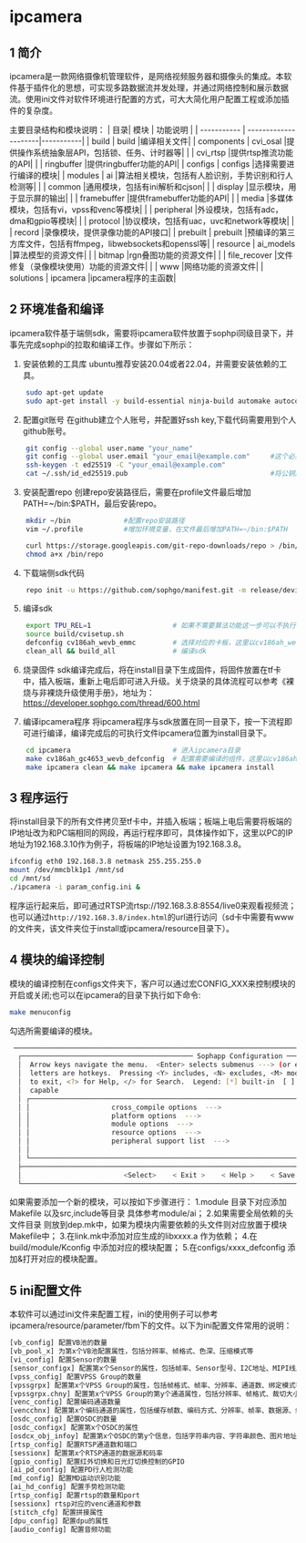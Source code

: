 # ipcamera

## 1 简介
ipcamera是一款网络摄像机管理软件，是网络视频服务器和摄像头的集成。本软件基于插件化的思想，可实现多路数据流并发处理，并通过网络控制和展示数据流。使用ini文件对软件环境进行配置的方式，可大大简化用户配置工程或添加插件的复杂度。

主要目录结构和模块说明：
| 目录| 模块 | 功能说明 |
| ----------- | ---------------------|-----------|
| build       | build                |编译相关文件|
| components  | cvi_osal             |提供操作系统抽象层API，包括锁、任务、计时器等|
|             | cvi_rtsp             |提供rtsp推流功能的API|
|             | ringbuffer           |提供ringbuffer功能的API|
| configs     | configs              |选择需要进行编译的模块|
| modules     | ai                   |算法相关模块，包括有人脸识别，手势识别和行人检测等|
|             | common               |通用模块，包括有ini解析和cjson|
|             | display              |显示模块，用于显示屏的输出|
|             | framebuffer          |提供framebuffer功能的API|
|             | media                |多媒体模块，包括有vi，vpss和venc等模块|
|             | peripheral           |外设模块，包括有adc，dma和gpio等模块|
|             | protocol             |协议模块，包括有uac，uvc和network等模块|
|             | record               |录像模块，提供录像功能的API接口|
| prebuilt    | prebuilt             |预编译的第三方库文件，包括有ffmpeg，libwebsockets和openssl等|
| resource    | ai_models            |算法模型的资源文件|
|             | bitmap               |rgn叠图功能的资源文件|
|             | file_recover         |文件修复（录像模块使用）功能的资源文件|
|             | www                  |网络功能的资源文件|
| solutions   | ipcamera             |ipcamera程序的主函数|

## 2 环境准备和编译

ipcamera软件基于端侧sdk，需要将ipcamera软件放置于sophpi同级目录下，并事先完成sophpi的拉取和编译工作。步骤如下所示：

1. 安装依赖的工具库
ubuntu推荐安装20.04或者22.04，并需要安装依赖的工具。
```bash
    sudo apt-get update
    sudo apt-get install -y build-essential ninja-build automake autoconf libtool wget curl git gcc libssl-dev bc slib squashfs-tools android-sdk-libsparse-utils android-sdk-ext4-utils jq cmake python3-distutils tcl scons parallel openssh-client tree python3-dev python3-pip ssh libncurses5 pkg-config lzop bison flex rsync kmod cpio sudo fakeroot dpkg-dev device-tree-compiler u-boot-tools uuid-dev libxml2-dev debootstrap qemu qemu-user-static kpartx binfmt-support git-lfs libisl-dev texlive-xetex libgflags-dev
```

2. 配置git账号
在github建立个人账号，并配置好ssh key,下载代码需要用到个人github账号。
```bash
    git config --global user.name "your_name"
    git config --global user.email "your_email@example.com"     #这个必须是github账号
    ssh-keygen -t ed25519 -C "your_email@example.com"
    cat ~/.ssh/id_ed25519.pub                                   #将公钥加入到github的setting的ssh key中
```

3. 安装配置repo
创建repo安装路径后，需要在profile文件最后增加PATH=~/bin:$PATH，最后安装repo。
```bash
    mkdir ~/bin             #配置repo安装路径
    vim ~/.profile          #增加环境变量，在文件最后增加PATH=~/bin:$PATH
```
```bash
    curl https://storage.googleapis.com/git-repo-downloads/repo > /bin/repo
    chmod a+x /bin/repo
```

4. 下载端侧sdk代码
```bash
    repo init -u https://github.com/sophgo/manifest.git -m release/device.xml      #端侧最新代码
```

5. 编译sdk
```bash
    export TPU_REL=1                    # 如果不需要算法功能这一步可以不执行
    source build/cvisetup.sh
    defconfig cv186ah_wevb_emmc         # 选择对应的卡板，这里以cv186ah_wevb_emmc为例
    clean_all && build_all              # 编译sdk
```
6. 烧录固件
sdk编译完成后，将在install目录下生成固件，将固件放置在tf卡中，插入板端，重新上电后即可进入升级。关于烧录的具体流程可以参考《裸烧与非裸烧升级使用手册》，地址为：https://developer.sophgo.com/thread/600.html

7. 编译ipcamera程序
将ipcamera程序与sdk放置在同一目录下，按一下流程即可进行编译，编译完成后的可执行文件ipcamera位置为install目录下。
```bash
    cd ipcamera                         # 进入ipcamera目录
    make cv186ah_gc4653_wevb_defconfig  # 配置需要编译的组件，这里以cv186ah_gc4653_wevb_defconfig为例，文件在configs目录下
    make ipcamera clean && make ipcamera && make ipcamera install
```

## 3 程序运行
将install目录下的所有文件拷贝至tf卡中，并插入板端；板端上电后需要将板端的IP地址改为和PC端相同的网段，再运行程序即可，具体操作如下，这里以PC的IP地址为192.168.3.10作为例子，将板端的IP地址设置为192.168.3.8。
```bash
ifconfig eth0 192.168.3.8 netmask 255.255.255.0
mount /dev/mmcblk1p1 /mnt/sd
cd /mnt/sd
./ipcamera -i param_config.ini &
```
程序运行起来后，即可通过RTSP流rtsp://192.168.3.8:8554/live0来观看视频流；也可以通过`http://192.168.3.8/index.html`的url进行访问（sd卡中需要有www的文件夹，该文件夹位于install或ipcamera/resource目录下）。

## 4 模块的编译控制
模块的编译控制在configs文件夹下，客户可以通过宏CONFIG_XXX来控制模块的开启或关闭;也可以在ipcamera的目录下执行如下命令:
```bash
make menuconfig
```
勾选所需要编译的模块。
```bash
 ────────────────────────────────────────────────────────────────────────────────────────────────────────────────
  ┌────────────────────────────────────────── Sophapp Configuration ──────────────────────────────────────────┐
  │  Arrow keys navigate the menu.  <Enter> selects submenus ---> (or empty submenus ----).  Highlighted      │  
  │  letters are hotkeys.  Pressing <Y> includes, <N> excludes, <M> modularizes features.  Press <Esc><Esc>   │  
  │  to exit, <?> for Help, </> for Search.  Legend: [*] built-in  [ ] excluded  <M> module  < > module       │  
  │  capable                                                                                                  │  
  │ ┌───────────────────────────────────────────────────────────────────────────────────────────────────────┐ │  
  │ │                    cross_compile options  --->                                                        │ │  
  │ │                    platform options  --->                                                             │ │  
  │ │                    module options  --->                                                               │ │  
  │ │                    resource options  --->                                                             │ │  
  │ │                    peripheral support list  --->                                                      │ │  
  │ │                                                                                                       │ │  
  │ └───────────────────────────────────────────────────────────────────────────────────────────────────────┘ │  
  ├───────────────────────────────────────────────────────────────────────────────────────────────────────────┤  
  │                         <Select>    < Exit >    < Help >    < Save >    < Load >                          │  
  └───────────────────────────────────────────────────────────────────────────────────────────────────────────┘ 
```

如果需要添加一个新的模块，可以按如下步骤进行：
1.module 目录下对应添加 Makefile 以及src,include等目录 具体参考module/ai；
2.如果需要全局依赖的头文件目录 则放到dep.mk中，如果为模块内需要依赖的头文件则对应放置于模块Makefile中；
3.在link.mk中添加对应生成的libxxxx.a 作为依赖；
4.在build/module/Kconfig 中添加对应的模块配置；
5.在configs/xxxx_defconfig 添加&打开对应的模块配置。


## 5 ini配置文件
本软件可以通过ini文件来配置工程，ini的使用例子可以参考ipcamera/resource/parameter/fbm下的文件。以下为ini配置文件常用的说明：
```bash
[vb_config] 配置VB池的数量
[vb_pool_x] 为第x个VB池配置属性，包括分辨率、帧格式、色深、压缩模式等
[vi_config] 配置Sensor的数量
[sensor_configx] 配置第x个Sensor的属性，包括帧率、Sensor型号、I2C地址、MIPI线序等
[vpss_config] 配置VPSS Group的数量
[vpssgrpx] 配置第x个VPSS Group的属性，包括帧格式、帧率、分辨率、通道数、绑定模式等
[vpssgrpx.chny] 配置第x个VPSS Group的第y个通道属性，包括分辨率、帧格式、裁切大小等
[venc_config] 配置编码通道数量
[vencchnx] 配置第x个编码通道的属性，包括缓存帧数、编码方式、分辨率、帧率、数据源、编码属性等
[osdc_config] 配置OSDC的数量
[osdc_configx] 配置第x个OSDC的属性
[osdcx_obj_infoy] 配置第x个OSDC的第y个信息，包括字符串内容、字符串颜色、图片地址等。
[rtsp_config] 配置RTSP通道数和端口
[sessionx] 配置第x个RTSP通道的数据源和码率
[gpio_config] 配置红外切换和日光灯切换控制的GPIO
[ai_pd_config] 配置PD行人检测功能
[md_config] 配置MD运动识别功能
[ai_hd_config] 配置手势检测功能
[rtsp_config] 配置rtsp的数量和port
[sessionx] rtsp对应的venc通道和参数
[stitch_cfg] 配置拼接属性
[dpu_config] 配置dpu的属性
[audio_config] 配置音频功能
```